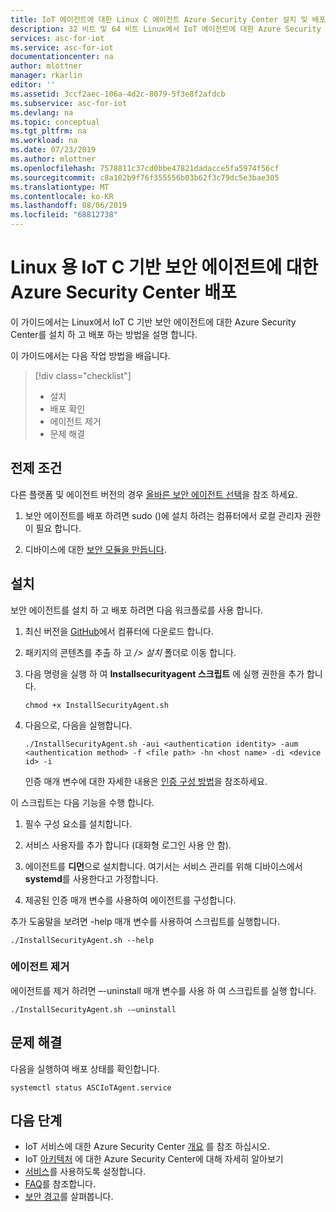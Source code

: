 ```yaml
---
title: IoT 에이전트에 대한 Linux C 에이전트 Azure Security Center 설치 및 배포 가이드 | Microsoft Docs
description: 32 비트 및 64 비트 Linux에서 IoT 에이전트에 대한 Azure Security Center를 설치 하는 방법에 대해 알아봅니다.
services: asc-for-iot
ms.service: asc-for-iot
documentationcenter: na
author: mlottner
manager: rkarlin
editor: ''
ms.assetid: 3ccf2aec-106a-4d2c-8079-5f3e8f2afdcb
ms.subservice: asc-for-iot
ms.devlang: na
ms.topic: conceptual
ms.tgt_pltfrm: na
ms.workload: na
ms.date: 07/23/2019
ms.author: mlottner
ms.openlocfilehash: 7578811c37cd0bbe47821dadacce5fa5974f56cf
ms.sourcegitcommit: c8a102b9f76f355556b03b62f3c79dc5e3bae305
ms.translationtype: MT
ms.contentlocale: ko-KR
ms.lasthandoff: 08/06/2019
ms.locfileid: "68812738"
---
```

# <a name="deploy-azure-security-center-for-iot-c-based-security-agent-for-linux"></a>Linux 용 IoT C 기반 보안 에이전트에 대한 Azure Security Center 배포

이 가이드에서는 Linux에서 IoT C 기반 보안 에이전트에 대한 Azure Security Center를 설치 하 고 배포 하는 방법을 설명 합니다.

이 가이드에서는 다음 작업 방법을 배웁니다. 
> [!div class="checklist"]
> * 설치
> * 배포 확인
> * 에이전트 제거
> * 문제 해결 

## <a name="prerequisites"></a>전제 조건

다른 플랫폼 및 에이전트 버전의 경우 [올바른 보안 에이전트 선택](how-to-deploy-agent.md)을 참조 하세요.

1. 보안 에이전트를 배포 하려면 sudo ()에 설치 하려는 컴퓨터에서 로컬 관리자 권한이 필요 합니다.

1. 디바이스에 대한 [보안 모듈을 만듭니다](quickstart-create-security-twin.md).

## <a name="installation"></a>설치 

보안 에이전트를 설치 하 고 배포 하려면 다음 워크플로를 사용 합니다.


1. 최신 버전을 [GitHub](https://aka.ms/iot-security-github-c)에서 컴퓨터에 다운로드 합니다.

1. 패키지의 콘텐츠를 추출 하 고 _/> 설치_ 폴더로 이동 합니다.

1. 다음 명령을 실행 하 여 **Installsecurityagent 스크립트** 에 실행 권한을 추가 합니다.
    
   ```
   chmod +x InstallSecurityAgent.sh
   ```

1. 다음으로, 다음을 실행합니다. 

   ```
   ./InstallSecurityAgent.sh -aui <authentication identity> -aum <authentication method> -f <file path> -hn <host name> -di <device id> -i
   ```
   
   인증 매개 변수에 대한 자세한 내용은 [인증 구성 방법](concept-security-agent-authentication-methods.md)을 참조하세요.

이 스크립트는 다음 기능을 수행 합니다.

1. 필수 구성 요소를 설치합니다.

2. 서비스 사용자를 추가 합니다 (대화형 로그인 사용 안 함).

3. 에이전트를 **디먼**으로 설치합니다. 여기서는 서비스 관리를 위해 디바이스에서 **systemd**를 사용한다고 가정합니다.

4. 제공된 인증 매개 변수를 사용하여 에이전트를 구성합니다. 

추가 도움말을 보려면 -help 매개 변수를 사용하여 스크립트를 실행합니다. 
    
    ./InstallSecurityAgent.sh --help

### <a name="uninstall-the-agent"></a>에이전트 제거

에이전트를 제거 하려면 –-uninstall 매개 변수를 사용 하 여 스크립트를 실행 합니다.

    ./InstallSecurityAgent.sh -–uninstall

## <a name="troubleshooting"></a>문제 해결
다음을 실행하여 배포 상태를 확인합니다.

    systemctl status ASCIoTAgent.service


## <a name="next-steps"></a>다음 단계
- IoT 서비스에 대한 Azure Security Center [개요](overview.md) 를 참조 하십시오.
- IoT [아키텍처](architecture.md) 에 대한 Azure Security Center에 대해 자세히 알아보기
- [서비스](quickstart-onboard-iot-hub.md)를 사용하도록 설정합니다.
- [FAQ](resources-frequently-asked-questions.md)를 참조합니다.
- [보안 경고](concept-security-alerts.md)를 살펴봅니다.
